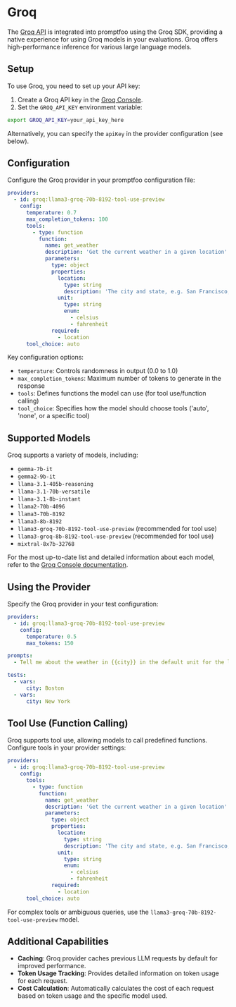 # Groq

The [Groq API](https://wow.groq.com) is integrated into promptfoo using the Groq SDK, providing a native experience for using Groq models in your evaluations. Groq offers high-performance inference for various large language models.

## Setup

To use Groq, you need to set up your API key:

1. Create a Groq API key in the [Groq Console](https://console.groq.com/).
2. Set the `GROQ_API_KEY` environment variable:

```sh
export GROQ_API_KEY=your_api_key_here
```

Alternatively, you can specify the `apiKey` in the provider configuration (see below).

## Configuration

Configure the Groq provider in your promptfoo configuration file:

```yaml
providers:
  - id: groq:llama3-groq-70b-8192-tool-use-preview
    config:
      temperature: 0.7
      max_completion_tokens: 100
      tools:
        - type: function
          function:
            name: get_weather
            description: 'Get the current weather in a given location'
            parameters:
              type: object
              properties:
                location:
                  type: string
                  description: 'The city and state, e.g. San Francisco, CA'
                unit:
                  type: string
                  enum:
                    - celsius
                    - fahrenheit
              required:
                - location
      tool_choice: auto
```

Key configuration options:

- `temperature`: Controls randomness in output (0.0 to 1.0)
- `max_completion_tokens`: Maximum number of tokens to generate in the response
- `tools`: Defines functions the model can use (for tool use/function calling)
- `tool_choice`: Specifies how the model should choose tools ('auto', 'none', or a specific tool)

## Supported Models

Groq supports a variety of models, including:

- `gemma-7b-it`
- `gemma2-9b-it`
- `llama-3.1-405b-reasoning`
- `llama-3.1-70b-versatile`
- `llama-3.1-8b-instant`
- `llama2-70b-4096`
- `llama3-70b-8192`
- `llama3-8b-8192`
- `llama3-groq-70b-8192-tool-use-preview` (recommended for tool use)
- `llama3-groq-8b-8192-tool-use-preview` (recommended for tool use)
- `mixtral-8x7b-32768`

For the most up-to-date list and detailed information about each model, refer to the [Groq Console documentation](https://console.groq.com/docs/models).

## Using the Provider

Specify the Groq provider in your test configuration:

```yaml
providers:
  - id: groq:llama3-groq-70b-8192-tool-use-preview
    config:
      temperature: 0.5
      max_tokens: 150

prompts:
  - Tell me about the weather in {{city}} in the default unit for the location.

tests:
  - vars:
      city: Boston
  - vars:
      city: New York
```

## Tool Use (Function Calling)

Groq supports tool use, allowing models to call predefined functions. Configure tools in your provider settings:

```yaml
providers:
  - id: groq:llama3-groq-70b-8192-tool-use-preview
    config:
      tools:
        - type: function
          function:
            name: get_weather
            description: 'Get the current weather in a given location'
            parameters:
              type: object
              properties:
                location:
                  type: string
                  description: 'The city and state, e.g. San Francisco, CA'
                unit:
                  type: string
                  enum:
                    - celsius
                    - fahrenheit
              required:
                - location
      tool_choice: auto
```

For complex tools or ambiguous queries, use the `llama3-groq-70b-8192-tool-use-preview` model.

## Additional Capabilities

- **Caching**: Groq provider caches previous LLM requests by default for improved performance.
- **Token Usage Tracking**: Provides detailed information on token usage for each request.
- **Cost Calculation**: Automatically calculates the cost of each request based on token usage and the specific model used.
